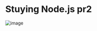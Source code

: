 #  Stuying Node.js pr2
![image](https://github.com/wnstndks/Nodejs/assets/125172335/99060314-9fbd-4055-b16d-aa02c30d315c)

